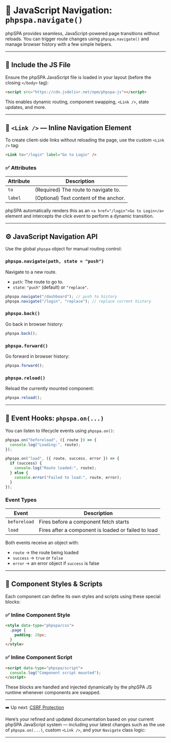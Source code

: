 # 🧭 JavaScript Navigation: `phpspa.navigate()`

phpSPA provides seamless, JavaScript-powered page transitions without reloads. You can trigger route changes using `phpspa.navigate()` and manage browser history with a few simple helpers.

---

## 📌 Include the JS File

Ensure the phpSPA JavaScript file is loaded in your layout (before the closing `</body>` tag):

```html
<script src="https://cdn.jsdelivr.net/npm/phpspa-js"></script>
```

This enables dynamic routing, component swapping, `<Link />`, state updates, and more.

---

## 🔗 `<Link />` — Inline Navigation Element

To create client-side links without reloading the page, use the custom `<Link />` tag:

```html
<Link to="/login" label="Go to Login" />
```

### ✅ Attributes

| Attribute | Description                            |
| --------- | -------------------------------------- |
| `to`      | (Required) The route to navigate to.   |
| `label`   | (Optional) Text content of the anchor. |

phpSPA automatically renders this as an `<a href="/login">Go to Login</a>` element and intercepts the click event to perform a dynamic transition.

---

## ⚙️ JavaScript Navigation API

Use the global `phpspa` object for manual routing control:

### `phpspa.navigate(path, state = "push")`

Navigate to a new route.

* `path`: The route to go to.
* `state`: `"push"` (default) or `"replace"`.

```js
phpspa.navigate("/dashboard"); // push to history
phpspa.navigate("/login", "replace"); // replace current history
```

### `phpspa.back()`

Go back in browser history:

```js
phpspa.back();
```

### `phpspa.forward()`

Go forward in browser history:

```js
phpspa.forward();
```

### `phpspa.reload()`

Reload the currently mounted component:

```js
phpspa.reload();
```

---

## 📡 Event Hooks: `phpspa.on(...)`

You can listen to lifecycle events using `phpspa.on()`:

```js
phpspa.on("beforeload", ({ route }) => {
  console.log("Loading:", route);
});

phpspa.on("load", ({ route, success, error }) => {
  if (success) {
    console.log("Route loaded:", route);
  } else {
    console.error("Failed to load:", route, error);
  }
});
```

### Event Types

| Event        | Description                                         |
| ------------ | --------------------------------------------------- |
| `beforeload` | Fires before a component fetch starts               |
| `load`       | Fires after a component is loaded or failed to load |

Both events receive an object with:

* `route` → the route being loaded
* `success` → `true` or `false`
* `error` → an error object if `success` is false

---

## 🧩 Component Styles & Scripts

Each component can define its own styles and scripts using these special blocks:

### ✅ Inline Component Style

```html
<style data-type="phpspa/css">
  .page {
    padding: 20px;
  }
</style>
```

### ✅ Inline Component Script

```html
<script data-type="phpspa/script">
  console.log("Component script mounted");
</script>
```

These blocks are handled and injected dynamically by the phpSPA JS runtime whenever components are swapped.

---

➡️ Up next: [CSRF Protection](./16-csrf-protection.md)

Here’s your refined and updated documentation based on your current phpSPA JavaScript system — including your latest changes such as the use of `phpspa.on(...)`, custom `<Link />`, and your `Navigate` class logic:

---
